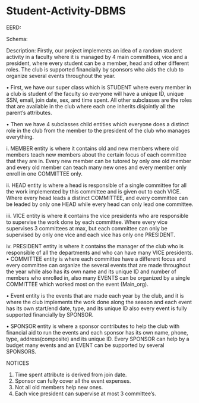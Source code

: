 # Student-Activity-DBMS


EERD: 
          

 
Schema:





 
Description:
Firstly, our project implements an idea of a random student activity in a faculty where it is managed by 4 main committees, vice and a president, where every student can be a member, head and other different roles.
The club is supported financially by sponsors who aids the club to organize several events throughout the year.


•	First, we have our super class which is STUDENT where every member in a club is student of the faculty so everyone will have a unique ID, unique SSN, email, join date, sex, and time spent. All other subclasses are the roles that are available in the club where each one inherits disjointly all the parent’s attributes.

•	Then we have 4 subclasses child entities which everyone does a distinct role in the club from the member to the president of the club who manages everything.

i.	MEMBER entity is where it contains old and new members where old members teach new members about the certain focus of each committee that they are in. Every new member can be tutored by only one old member and every old member can teach many new ones and every member only enroll in one COMMITTEE only.

ii.	HEAD entity is where a head is responsible of a single committee for all the work implemented by this committee and is given out to each VICE. Where every head leads a distinct COMMITTEE, and every committee can be leaded by only one HEAD while every head can only lead one committee.
 
iii.	VICE entity is where it contains the vice presidents who are responsible to supervise the work done by each committee. Where every vice supervises 3 committees at max, but each committee can only be supervised by only one vice and each vice has only one PRESIDENT.

iv.	PRESIDENT entity is where it contains the manager of the club who is responsible of all the departments and who can have many VICE presidents.
•		COMMITTEE entity is where each committee have a different focus and every committee can organize the several events that are made throughout the year while also has its own name and its unique ID and number of members who enrolled in, also many EVENTS can be organized by a single COMMITTEE which worked most on the event (Main_org).

•	Event entity is the events that are made each year by the club, and it is where the club implements the work done along the season and each event has its own start/end date, type, and its unique ID also every event is fully supported financially by SPONSOR.

•	SPONSOR entity is where a sponsor contributes to help the club with financial aid to run the events and each sponsor has its own name, phone, type, address(composite) and its unique ID. Every SPONSOR can help by a budget many events and an EVENT can be supported by several SPONSORS.
 
NOTICES
1.	Time spent attribute is derived from join date.
2.	Sponsor can fully cover all the event expenses.
3.	Not all old members help new ones.
4.	Each vice president can supervise at most 3 committee’s.
